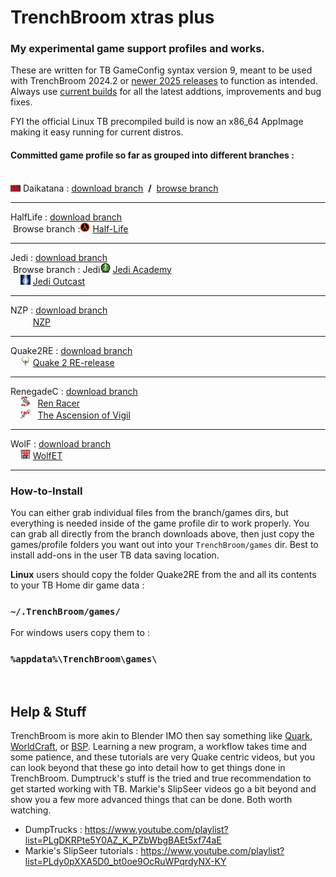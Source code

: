 # **TrenchBroom xtras plus**
### My experimental game support profiles and works.

These are written for TB GameConfig syntax version 9, meant to be used with TrenchBroom 2024.2 or [newer 2025 releases](https://github.com/TrenchBroom/TrenchBroom/releases) to function as intended. Always use [current builds](https://github.com/TrenchBroom/TrenchBroom/releases) for all the latest addtions, improvements and bug fixes.<br>

FYI the official Linux TB precompiled build is now an x86_64 AppImage making it easy running for current distros.

#### Committed game profile so far as grouped into different branches :<br><br>

<img src="https://github.com/eGax/TrenchBroom_xtras_plus/blob/Daikatana/games/Daikatana/Icon.png"  width="16" height="16" style="vertical-align:bottom"> Daikatana : <a href="https://github.com/eGax/TrenchBroom_xtras_plus/archive/refs/heads/Daikatana.zip">download branch</a>&nbsp; <b>/</b> &nbsp;[browse branch](https://github.com/eGax/TrenchBroom_xtras_plus/tree/Daikatana)

<hr>

HalfLife : <a href="https://github.com/eGax/TrenchBroom_xtras_plus/archive/refs/heads/HalfLife.zip">download branch</a><br>
&nbsp;Browse branch :<img src="https://github.com/eGax/TrenchBroom_xtras_plus/blob/HalfLife/games/Halflife/Icon.png"  width="16" height="16"> [Half-Life](https://github.com/eGax/TrenchBroom_xtras_plus/tree/HalfLife)

<hr>

Jedi : <a href="https://github.com/eGax/TrenchBroom_xtras_plus/archive/refs/heads/Jedi.zip">download branch</a><br>
&nbsp;Browse branch : Jedi<img src="https://github.com/eGax/TrenchBroom_xtras_plus/blob/Jedi/games/Jedi Academy/Icon.png"  width="16" height="16"> [Jedi Academy](https://github.com/eGax/TrenchBroom_xtras_plus/tree/Jedi)<br>
&nbsp;&nbsp;&nbsp;&nbsp;<img src="https://github.com/eGax/TrenchBroom_xtras_plus/blob/Jedi/games/Jedi Outcast/Icon.png"  width="16" height="16"> [Jedi Outcast](https://github.com/eGax/TrenchBroom_xtras_plus/tree/Jedi)

<hr>

NZP : <a href="https://github.com/eGax/TrenchBroom_xtras_plus/archive/refs/heads/NZP.zip">download branch</a><br>
&nbsp;&nbsp;&nbsp;&nbsp;<img src="https://github.com/eGax/TrenchBroom_xtras_plus/blob/NZP/games/NZP/Icon.png"  width="16" height="16"> [NZP](https://github.com/eGax/TrenchBroom_xtras_plus/tree/NZP)

<hr>

Quake2RE : <a href="https://github.com/eGax/TrenchBroom_xtras_plus/archive/refs/heads/Quake2RE.zip">download branch</a><br>
&nbsp;&nbsp;&nbsp;&nbsp;<img src="https://github.com/eGax/TrenchBroom_xtras_plus/blob/Quake2RE/games/Quake2RE/Icon.png"  width="16" height="16"> <a href="https://github.com/eGax/TrenchBroom_xtras_plus/blob/Quake2RE/">Quake 2 RE-release</a>

<hr>

RenegadeC : <a href="https://github.com/eGax/TrenchBroom_xtras_plus/archive/refs/heads/RenegadeC.zip">download branch</a><br>
&nbsp;&nbsp;&nbsp;&nbsp;<img src="https://github.com/eGax/TrenchBroom_xtras_plus/blob/RenegadeC/games/RenRacer/Icon.png"  width="16" height="16"> &nbsp; [Ren Racer](https://github.com/eGax/TrenchBroom_xtras_plus/tree/RenegadeC/) <br>
&nbsp;&nbsp;&nbsp;&nbsp;<img src="https://github.com/eGax/TrenchBroom_xtras_plus/blob/RenegadeC/games/TAoV/Icon.png"  width="16" height="16"> &nbsp; [The Ascension of Vigil](https://github.com/eGax/TrenchBroom_xtras_plus/tree/RenegadeC/)<br>

<hr>

WolF : <a href="https://github.com/eGax/TrenchBroom_xtras_plus/archive/refs/heads/Wolf.zip">download branch</a><br>
&nbsp;&nbsp;&nbsp;&nbsp;<img src="https://github.com/eGax/TrenchBroom_xtras_plus/blob/Wolf/games/WolfET/Icon.png"  width="16" height="16"> [WolfET](https://github.com/eGax/TrenchBroom_xtras_plus/tree/Wolf/)<br>

<hr>

### How-to-Install
You can either grab individual files from the branch/games dirs, but everything is needed inside of the game profile dir to work properly. You can grab all directly from the branch downloads above, then just copy the games/profile folders you want out into your `TrenchBroom/games` dir.
Best to install add-ons in the user TB data saving location.

**Linux** users should copy the folder Quake2RE from the and all its contents to your TB Home dir game data :

### `~/.TrenchBroom/games/`

For windows users copy them to :

### `%appdata%\TrenchBroom\games\`

<br>

## Help & Stuff
TrenchBroom is more akin to Blender IMO then say something like [Quark](https://quark.sourceforge.io/), [WorldCraft](https://web.archive.org/web/20060530014852/http://hosted.planetquake.gamespy.com/worldcraft/index2.shtm), or [BSP](https://www.bspquakeeditor.com/index.php).
Learning a new program, a workflow takes time and some patience, and these tutorials are very Quake centric videos, but you can look beyond that these go into detail how to get things done in 
TrenchBroom. Dumptruck's stuff is the tried and true recommendation to get started working with TB. Markie's SlipSeer videos go a bit beyond and show you a few more advanced things that can be done. Both worth watching.

- DumpTrucks : https://www.youtube.com/playlist?list=PLgDKRPte5Y0AZ_K_PZbWbgBAEt5xf74aE
- Markie's SlipSeer tutorials : https://www.youtube.com/playlist?list=PLdy0pXXA5D0_bt0oe9OcRuWPqrdyNX-KY

